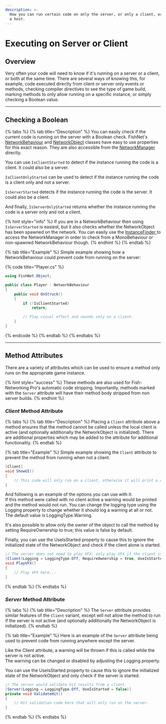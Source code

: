 ```yaml
---
description: >-
  How you can run certain code on only the server, or only a client, or only on
  a host.
---
```


# Executing on Server or Client

## Overview

Very often your code will need to know if it's running on a server or a client, or both at the same time. There are several ways of knowing this, for example, code executed directly from client or server only events or methods, checking compiler directives to see the type of game build, marking methods to only allow running on a specific instance, or simply checking a Boolean value.

***

## Checking a Boolean

{% tabs %}
{% tab title="Description" %}
You can easily check if the current code is running on the server with a Boolean check. FishNet's [NetworkBehaviour](../networked-gameobjects-and-scripts/network-behaviour-guides.md) and [NetworkObject](../networked-gameobjects-and-scripts/networkobjects/) classes have easy to use properties for this exact reason. They are also accessible from the [NetworkManager](../../../fishnet-building-blocks/components/managers/network-manager.md) directly.

You can use `IsClientStarted` to detect if the instance running the code is a client. It could also be a server.

`IsClientOnlyStarted` can be used to detect if the instance running the code is a client only and not a server.

`IsServerStarted` detects if the instance running the code is the server. It could also be a client.

And finally, `IsServerOnlyStarted` returns whether the instance running the code is a server only and not a client.

{% hint style="info" %}
If you are in a NetworkBehaviour then using `IsServerStarted` is easiest, but it also checks whether the NetworkObject has been spawned on the network. You can easily use the [InstanceFinder ](../instancefinder-guides.md)to access the NetworkManager in order to check from a MonoBehaviour or non-spawned NetworkBehaviour though.
{% endhint %}
{% endtab %}

{% tab title="Example" %}
Simple example showing how a NetworkBehaviour could prevent code from running on the server:

{% code title="Player.cs" %}
```csharp
using FishNet.Object;

public class Player : NetworkBehaviour
{
    public void OnStruck()
    {
        if (!IsClientStarted)
            return;

        // Play visual effect and sounds only on a client.
    }
}

```
{% endcode %}
{% endtab %}
{% endtabs %}

***

## Method Attributes

There are a variety of attributes which can be used to ensure a method only runs on the appropriate game instance.&#x20;

{% hint style="success" %}
These methods are also used for Fish-Networking Pro's automatic code stripping. Importantly, methods marked with the `Server` attribute will have their method body stripped from non server builds.
{% endhint %}

### _Client_ Method Attribute

{% tabs %}
{% tab title="Description" %}
Placing a `Client` attribute above a method ensures that the method cannot be called unless the local client is active (and optionally additionally the NetworkObject is initialized). There are additional properties which may be added to the attribute for additional functionality.
{% endtab %}

{% tab title="Example" %}
Simple example showing the `Client` attribute to prevent the method from running when not a client.

```csharp
[Client]
void ShowUI()
{
    // This code will only run on a client, otherwise it will print a warning.
}
```

And following is an example of the options you can use with it:\
If this method were called with no client active a warning would be printed and the method would not run. You can change the logging type using the Logging property to change whether it should log a warning at all or not. The default value is LoggingType.Warning.

It's also possible to allow only the owner of the object to call the method by setting RequireOwnership to true; this value is false by default.

Finally, you can use the UseIsStarted property to cause this to ignore the initialized state of the NetworkObject and check if the client alone is started.

```csharp
// The server does not need to play VFX; only play VFX if the client is active.
[Client(Logging = LoggingType.Off, RequireOwnership = true, UseIsStarted = true)]
void PlayVFX() 
{ 
    // Play VFX here...
}
```
{% endtab %}
{% endtabs %}

### _Server_ Method Attribute

{% tabs %}
{% tab title="Description" %}
The `Server` attribute provides similar features of the `Client` variant, except will not allow the method to run if the server is not active (and optionally additionally the NetworkObject is initialized).
{% endtab %}

{% tab title="Example" %}
Here is an example of the `Server` attribute being used to prevent code from running anywhere except the server.

Like the Client attribute, a warning will be thrown if this is called while the server is not active.\
The warning can be changed or disabled by adjusting the Logging property.

You can use the UseIsStarted property to cause this to ignore the initialized state of the NetworkObject and only check if the server is started.

```csharp
// The server would validate hit results from a client.
[Server(Logging = LoggingType.Off, UseIsStarted = false)]
private void ValidateHit() 
{
    // Hit validation code here that will only run on the server.
}
```
{% endtab %}
{% endtabs %}
